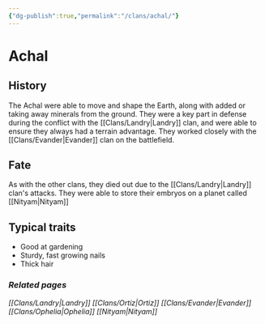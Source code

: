```yaml
---
{"dg-publish":true,"permalink":"/clans/achal/"}
---
```


# Achal
## History
The Achal were able to move and shape the Earth, along with added or taking away minerals from the ground. They were a key part in defense during the conflict with the [[Clans/Landry\|Landry]] clan, and were able to ensure they always had a terrain advantage. They worked closely with the [[Clans/Evander\|Evander]] clan on the battlefield. 
## Fate
As with the other clans, they died out due to the [[Clans/Landry\|Landry]] clan's attacks. They were able to store their embryos on a planet called [[Nityam\|Nityam]]
## Typical traits
- Good at gardening
- Sturdy, fast growing nails
- Thick hair
### *Related pages*
*[[Clans/Landry\|Landry]]*
*[[Clans/Ortiz\|Ortiz]]*
*[[Clans/Evander\|Evander]]*
*[[Clans/Ophelia\|Ophelia]]*
*[[Nityam\|Nityam]]*